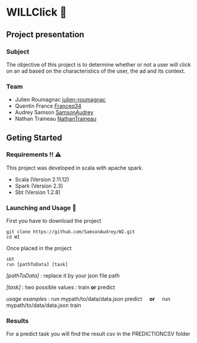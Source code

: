 # WILLClick :crystal_ball:

## Project presentation 

### Subject
The objective of this project is to determine whether or not a user will click on an ad based on the characteristics of the user, the ad and its context.

### Team 
- Julien Roumagnac [julien-roumagnac](https://github.com/julien-roumagnac)
- Quentin France [Franceq34](https://github.com/Franceq34)
- Audrey Samson [SamsonAudrey](https://github.com/SamsonAudrey)
- Nathan Traineau [NathanTraineau](https://github.com/NathanTraineau)  
## Geting Started 

### Requirements :bangbang: :warning:
This project was developed in scala with apache spark.

* Scala (Version 2.11.12)
* Spark (Version 2.3) 
* Sbt   (Version 1.2.8)

### Launching and Usage :rocket:

First you have to download the project 

```shell
git clone https://github.com/SamsonAudrey/WI.git
cd WI
```
Once placed in the project 

```shell
sbt
run [pathToData] [task]     
```
 
*[pathToData]* : replace it by your json file path

*[task]* : two possible values : train  **or** predict

*usage examples* :  run mypath/to/data/data.json predict  &nbsp; &nbsp;  **or**  &nbsp; &nbsp;   run mypath/to/data/data.json train

### Results

For a predict task you will find the result csv in the PREDICTIONCSV folder 
